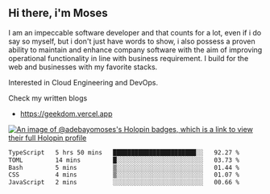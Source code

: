 ## Hi there, i'm Moses

I am an impeccable software developer and that counts for a lot, even if i do say so myself, but i don't just have words to show, i also possess a proven ability to maintain and enhance company software with the aim of improving operational functionality in line with business requirement. I build for the web and businesses with my favorite stacks.

Interested in Cloud Engineering and DevOps.

Check my written blogs
- https://geekdom.vercel.app

[![An image of @adebayomoses's Holopin badges, which is a link to view their full Holopin profile](https://holopin.me/adebayomoses)](https://holopin.io/@adebayomoses)

<!--START_SECTION:waka-->

```txt
TypeScript   5 hrs 50 mins   ███████████████████████░░   92.27 %
TOML         14 mins         █░░░░░░░░░░░░░░░░░░░░░░░░   03.73 %
Bash         5 mins          ▒░░░░░░░░░░░░░░░░░░░░░░░░   01.44 %
CSS          4 mins          ▒░░░░░░░░░░░░░░░░░░░░░░░░   01.07 %
JavaScript   2 mins          ░░░░░░░░░░░░░░░░░░░░░░░░░   00.66 %
```

<!--END_SECTION:waka-->
